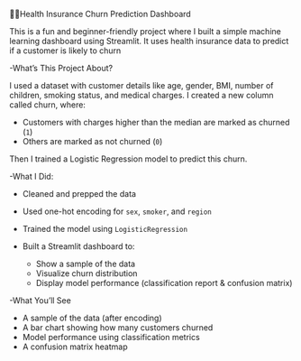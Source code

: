 🧑‍⚕️Health Insurance Churn Prediction Dashboard

This is a fun and beginner-friendly project where I built a simple machine learning dashboard using Streamlit. It uses health insurance data to predict if a customer is likely to churn

-What’s This Project About?

I used a dataset with customer details like age, gender, BMI, number of children, smoking status, and medical charges. I created a new column called churn, where:

* Customers with charges higher than the median are marked as churned (`1`)
* Others are marked as not churned (`0`)

Then I trained a Logistic Regression model to predict this churn.

-What I Did:

* Cleaned and prepped the data
* Used one-hot encoding for `sex`, `smoker`, and `region`
* Trained the model using `LogisticRegression`
* Built a Streamlit dashboard to:

  * Show a sample of the data
  * Visualize churn distribution
  * Display model performance (classification report & confusion matrix)

-What You’ll See

* A sample of the data (after encoding)
* A bar chart showing how many customers churned
* Model performance using classification metrics
* A confusion matrix heatmap

